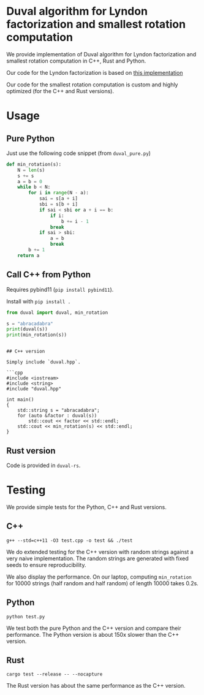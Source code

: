 # Duval algorithm for Lyndon factorization and smallest rotation computation

We provide implementation of Duval algorithm for Lyndon factorization and smallest rotation computation in C++, Rust and Python.

Our code for the Lyndon factorization is based on [this implementation](https://cp-algorithms.com/string/lyndon_factorization.html)

Our code for the smallest rotation computation is custom and highly optimized (for the C++ and Rust versions).

# Usage

## Pure Python

Just use the following code snippet (from `duval_pure.py`)

```python
def min_rotation(s):
    N = len(s)
    s += s
    a = b = 0
    while b < N:
        for i in range(N - a):
            sai = s[a + i]
            sbi = s[b + i]
            if sai < sbi or a + i == b:
                if i:
                    b += i - 1
                break
            if sai > sbi:
                a = b
                break
        b += 1
    return a
```

## Call C++ from Python
 

Requires pybind11 (`pip install pybind11`).

Install with `pip install .`

```python
from duval import duval, min_rotation

s = "abracadabra"
print(duval(s))
print(min_rotation(s))
```
```

## C++ version

Simply include `duval.hpp`.

```cpp
#include <iostream>
#include <string>
#include "duval.hpp"

int main()
{
    std::string s = "abracadabra";
    for (auto &factor : duval(s))
        std::cout << factor << std::endl;
    std::cout << min_rotation(s) << std::endl;
}
```

## Rust version

Code is provided in `duval-rs`.

# Testing

We provide simple tests for the Python, C++ and Rust versions.

## C++


`g++ --std=c++11 -O3 test.cpp -o test && ./test`

We do extended testing for the C++ version with random strings against a very naive implementation. The random strings are generated with fixed seeds to ensure reproducibility.

We also display the performance. On our laptop, computing `min_rotation` for 10000 strings (half random and half random) of length 10000 takes 0.2s.

## Python

`python test.py`

We test both the pure Python and the C++ version and compare their performance.
The Python version is about 150x slower than the C++ version.

## Rust

`cargo test --release -- --nocapture`

The Rust version has about the same performance as the C++ version.